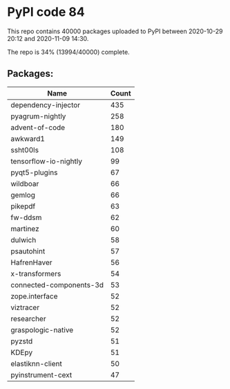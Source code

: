 # PyPI code 84

This repo contains 40000 packages uploaded to PyPI between 
2020-10-29 20:12 and 2020-11-09 14:30.

The repo is 34% (13994/40000) complete.

## Packages:

| Name  | Count |
| ----- | ----- |
| dependency-injector | 435 |
| pyagrum-nightly | 258 |
| advent-of-code | 180 |
| awkward1 | 149 |
| ssht00ls | 108 |
| tensorflow-io-nightly | 99 |
| pyqt5-plugins | 67 |
| wildboar | 66 |
| gemlog | 66 |
| pikepdf | 63 |
| fw-ddsm | 62 |
| martinez | 60 |
| dulwich | 58 |
| psautohint | 57 |
| HafrenHaver | 56 |
| x-transformers | 54 |
| connected-components-3d | 53 |
| zope.interface | 52 |
| viztracer | 52 |
| researcher | 52 |
| graspologic-native | 52 |
| pyzstd | 51 |
| KDEpy | 51 |
| elastiknn-client | 50 |
| pyinstrument-cext | 47 |


